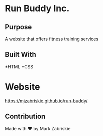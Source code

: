 # Run Buddy Inc.

## Purpose
A website that offers fitness training services

## Built With
*HTML
*CSS

# Website
https://mjzabriskie.github.io/run-buddy/

## Contribution
Made with ❤️ by Mark Zabriskie
